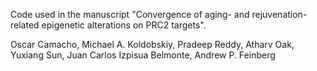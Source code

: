 Code used in the manuscript "Convergence of aging- and rejuvenation-related epigenetic alterations on PRC2 targets". 

Oscar Camacho, Michael A. Koldobskiy, Pradeep Reddy, Atharv Oak, Yuxiang Sun, Juan Carlos Izpisua Belmonte, Andrew P. Feinberg

